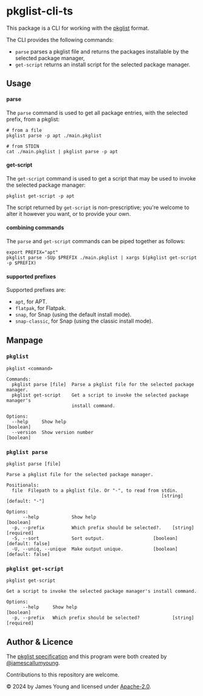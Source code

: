 # pkglist-cli-ts

This package is a CLI for working with the [pkglist][1] format.

The CLI provides the following commands:

- `parse` parses a pkglist file and returns the packages installable by the selected package manager,
- `get-script` returns an install script for the selected package manager.

## Usage

#### parse

The `parse` command is used to get all package entries, with the selected prefix, from a pkglist:

```shell
# from a file
pkglist parse -p apt ./main.pkglist

# from STDIN
cat ./main.pkglist | pkglist parse -p apt
```

#### get-script

The `get-script` command is used to get a script that may be used to invoke the selected package manager:

```shell
pkglist get-script -p apt
```

The script returned by `get-script` is non-prescriptive; you're welcome to alter it however you want, or to provide your own.

#### combining commands

The `parse` and `get-script` commands can be piped together as follows:

```shell
export PREFIX="apt"
pkglist parse -SUp $PREFIX ./main.pkglist | xargs $(pkglist get-script -p $PREFIX)
```

#### supported prefixes

Supported prefixes are:

- `apt`, for APT.
- `flatpak`, for Flatpak.
- `snap`, for Snap (using the default install mode).
- `snap-classic`, for Snap (using the classic install mode).

## Manpage

### `pkglist`

```
pkglist <command>

Commands:
  pkglist parse [file]  Parse a pkglist file for the selected package manager.
  pkglist get-script    Get a script to invoke the selected package manager's
                        install command.

Options:
  --help     Show help                                                 [boolean]
  --version  Show version number                                       [boolean]
```

### `pkglist parse`

```
pkglist parse [file]

Parse a pkglist file for the selected package manager.

Positionals:
  file  Filepath to a pkglist file. Or "-", to read from stdin.
                                                         [string] [default: "-"]

Options:
      --help            Show help                                      [boolean]
  -p, --prefix          Which prefix should be selected?.    [string] [required]
  -S, --sort            Sort output.                  [boolean] [default: false]
  -U, --uniq, --unique  Make output unique.           [boolean] [default: false]
```

### `pkglist get-script`

```
pkglist get-script

Get a script to invoke the selected package manager's install command.

Options:
      --help     Show help                                             [boolean]
  -p, --prefix   Which prefix should be selected?            [string] [required]
```

## Author & Licence

The [pkglist specification][1] and this program were both created by [@jamescallumyoung](https://github.com/jamescallumyoung).

Contributions to this repository are welcome.

© 2024 by James Young and licensed under [Apache-2.0](https://www.apache.org/licenses/LICENSE-2.0.txt). 

[1]: https://github.com/jamescallumyoung/pkglist-spec
